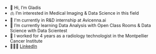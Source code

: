 - 👋 Hi, I’m Gladis
- :lungs:  I’m interested in Medical Imaging & Data Science in this field
- 💼 I'm currently in R&D internship at Avicenna.ai
- 🌱 I’m currently learning Data Analysis with Open Class Rooms & Data Science with Data Scientest
- 🏥 I worked for 4 years as a radiology technologist in the Montpellier Cancer Institute 
- 👩🏻‍💻 [LinkedIn](https://www.linkedin.com/in/gladis-valenzuela/)
